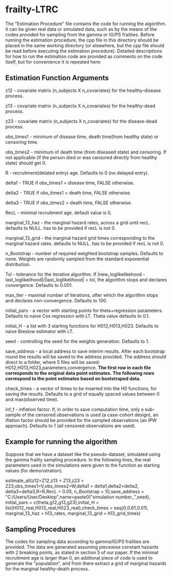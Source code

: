 # frailty-LTRC
The "Estimation Procedure" file contains the code for running the algorithm. It can be given real data or simulated data, such as by the means of the codes provided for sampling from the gamma or IG/PS frailties.
Before running the estimation procedure, the cpp file in this directory should be placed in the same working directory (or elsewhere, but the cpp file should be read before executing the estimation procedure).
Detailed descriptions for how to run the estimation code are provided as comments on the code itself, but for convenience it is repeated here:

## Estimation Function Arguments 

z12 - covariate matrix (n_subjects X n_covariates) for the healthy-disease process.

z13 - covariate matrix (n_subjects X n_covariates) for the healthy-dead process.

z23 - covariate matrix (n_subjects X n_covariates) for the disease-dead process.

obs_times1 - minimum of disease time, death time(from healthy state) or censoring time.

obs_times2 - minimum of death time (from diseased state) and censoring. If not applicable (if the person died or was censored directly from healthy state) should get 0.

R - recruitment(delated entry) age. Defaults to 0 (no delayed entry).

delta1 - TRUE if obs_times1 = disease time, FALSE otherwise.

delta2 - TRUE if obs_times1 = death time, FALSE otherwise.

delta3 - TRUE if obs_times2 = death time, FALSE otherwise.

RecL - minimal recruitment age. default value is 0.

marginal_13_haz - the marginal hazard rates, across a grid until recL. defaults to NULL. has to be provided if recL is not 0.

marginal_13_grid - the marginal hazard grid times corresponding to the marginal hazard rates. defaults to NULL. has to be provided if recL is not 0.

n_Bootstrap - number of required weighted bootstrap samples. Defaults to none. Weights are randomly sampled from the standard exponential distribution.

Tol - tolerance for the iterative algorithm. If |new_loglikelikehood - last_loglikelihood|/|last_loglikelihood| < tol, the algorithm stops and declares convergence. Defaults to 0.001.

max_Iter - maximal number of iterations, after which the algorithm stops and declares non-convergence. Defaults to 100.

initial_pars - a vector with starting points for theta+regression parameters. Defaults to naive Cox regression with LT. Theta value defaults to 0.1.

initial_H - a list with 3 starting functions for H012,H013,H023. Defaults to naive Breslow estimator with LT. 

seed - controlling the seed for the weights generation. Defaults to 1.

save_address - a local address to save interim results. After each bootstrap round the results will be saved to the address provided. The address should direct to a folder, where 5 files will be saved: H012,H013,H023,parameters,convergence. **The first row in each file corresponds to the original data point estimates. The following rows correspond to the point estimates based on bootstraped data.**

check_times - a vector of times to be inserted into the H0 functions, for saving the results. Defaults to a grid of equally spaced values between 0 and max(observed time).

inf_f - inflation factor. If, in order to save computation time, only a sub-sample of the censored observations is used (a case-cohort design), an iflation factor should be provided for the sampled observations (an IPW approach). Defaults to 1 (all censored observations are used).

## Example for running the algorithm
Suppose that we have a dataset like the pseudo-dataset, simulated using the gamma frailty sampling procedure. In the following lines, the real parameters used in the simulations were given to the function as starting values (for demonstration).

estimate_all(z12=Z12,z13 = Z13,z23 = Z23,obs_times1=V,obs_times2=W,delta1 = delta1,delta2=delta2,
             delta3=delta3,R=R,RecL = 0.05,
             n_Bootstrap = 10,save_address = "C:/Users/User/Desktop",name=paste0("simulation number_",seed),
             initial_pars = c(theta,g12,g13,g23),initial_H = list(H012_real,H013_real,H023_real),check_times = seq(0,0.61,0.01),
             marginal_13_haz = h13_rates, marginal_13_grid = h13_grid_times)

## Sampling Procedures
The codes for sampling data according to gamma/IG/PS frailties are provided. The data are generated assuming piecewise constant hazards with 2 breaking points, as stated in section 5 of our paper.
If the minimal recruitment age is larger than 0, an additonal piece of code is used to generate the "population", and from there extract a grid of marginal hazards for the marginal healthy-death process. 
